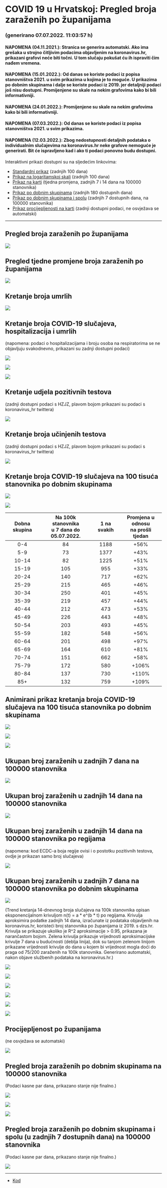 # COVID 19 u Hrvatskoj: Pregled broja zaraženih po županijama

### (generirano 07.07.2022. 11:03:57 h)

#### NAPOMENA (04.11.2021.): Stranica se generira automatski. Ako ima grešaka u strojno čitljivim podacima objavljenim na koronavirus.hr, prikazani grafovi neće biti točni. U tom slučaju pokušat ću ih ispraviti čim nađem vremena.

#### NAPOMENA (15.01.2022.): Od danas se koriste podaci iz popisa stanovništva 2021. u svim prikazima u kojima je to moguće. U prikazima po dobnim skupinama i dalje se koriste podaci iz 2019. jer detaljniji podaci još nisu dostupni. Promijenjene su skale na nekim grafovima kako bi bili informativniji.

#### NAPOMENA (24.01.2022.): Promijenjene su skale na nekim grafovima kako bi bili informativniji.

#### NAPOMENA (07.03.2022.): Od danas se koriste podaci iz popisa stanovništva 2021. u svim prikazima.

#### NAPOMENA (12.03.2022.): Zbog nedostupnosti detaljnih podataka o individualnim slučajevima na koronavirus.hr neke grafove nemoguće je generirati. Bit će ispravljeno kad i ako ti podaci ponovno budu dostupni.

Interaktivni prikazi dostupni su na sljedećim linkovima:

- [Standardni prikaz](html/index.html) (zadnjih 100 dana)
- [Prikaz na logaritamskoj skali](html/index_log.html) (zadnjih 100 dana)
- [Prikaz na karti](html/index_map.html) (tjedna promjena, zadnjih 7 i 14 dana na 100000 stanovnika)
- [Prikaz po dobnim skupinama](html/index_per_age.html) (zadnjih 180 dostupnih dana)
- [Prikaz po dobnim skupinama i spolu](html/index_pyramid.html) (zadnjih 7 dostupnih dana, na 100000 stanovnika)
- [Prikaz procijepljenosti na karti](html/index_vaccination.html) (zadnji dostupni podaci, ne osvježava se automatski)

-----

## Pregled broja zaraženih po županijama

![](img/2022_07_06_line_plots.png)

## Pregled tjedne promjene broja zaraženih po županijama

![](img/2022_07_06_map.png)

## Kretanje broja umrlih

![](img/2022_07_06_deaths_shaded.png)

## Kretanje broja COVID-19 slučajeva, hospitalizacija i umrlih

(napomena: podaci o hospitalizacijama i broju osoba na respiratorima se ne objavljuju svakodnevno, prikazani su zadnji dostupni podaci)

![](img/2022_07_06_cases_hospitalisations_deaths.png)

![](img/2022_07_06_cases_hospitalisations_deaths_log.png)

![](img/2022_07_06_cases_hospitalisations_deaths_log_age.png)

## Kretanje udjela pozitivnih testova

(zadnji dostupni podaci s HZJZ, plavom bojom prikazani su podaci s koronavirus_hr twittera)

![](img/2022_07_06_percentage_positive_tests.png)

## Kretanje broja učinjenih testova

(zadnji dostupni podaci s HZJZ, plavom bojom prikazani su podaci s koronavirus_hr twittera)

![](img/2022_07_06_num_tests.png)

## Kretanje broja COVID-19 slučajeva na 100 tisuća stanovnika po dobnim skupinama

![](img/2022_07_06_cases_per_age_group_lines.png)

![](img/2022_07_06_cases_per_age_group_lines_log.png)

| Dobna skupina | Na 100k stanovnika<br>u 7 dana do 05.07.2022. | 1 na svakih | Promjena u odnosu<br>na prošli tjedan |
| :-----------: | :----------------: | :---------: | :--------------------------------: |
| 0-4 | 84 | 1188 | +56% |
| 5-9 | 73 | 1377 | +43% |
| 10-14 | 82 | 1225 | +51% |
| 15-19 | 105 | 955 | +33% |
| 20-24 | 140 | 717 | +62% |
| 25-29 | 215 | 465 | +46% |
| 30-34 | 250 | 401 | +45% |
| 35-39 | 219 | 457 | +44% |
| 40-44 | 212 | 473 | +53% |
| 45-49 | 226 | 443 | +48% |
| 50-54 | 203 | 493 | +45% |
| 55-59 | 182 | 548 | +56% |
| 60-64 | 201 | 498 | +97% |
| 65-69 | 164 | 610 | +81% |
| 70-74 | 151 | 662 | +58% |
| 75-79 | 172 | 580 | +106% |
| 80-84 | 137 | 730 | +110% |
| 85+ | 132 | 759 | +109% |
## Animirani prikaz kretanja broja COVID-19 slučajeva na 100 tisuća stanovnika po dobnim skupinama

![](img/2022_07_06anim_aug_1200.gif)

![](img/anim_cases_2022_07_06_vs_2020.gif)

![](img/2022_07_06all_counties_dots.png)

## Ukupan broj zaraženih u zadnjih 7 dana na 100000 stanovnika

![](img/2022_07_06_map_7_day_per_100k.png)

## Ukupan broj zaraženih u zadnjih 14 dana na 100000 stanovnika

![](img/2022_07_06_map_14_day_per_100k.png)

## Ukupan broj zaraženih u zadnjih 14 dana na 100000 stanovnika po regijama

(napomena: kod ECDC-a boja regije ovisi i o postotku pozitivnih testova, ovdje je prikazan samo broj slučajeva)

![](img/2022_07_06_map_14_day_per_100k_region.png)

## Ukupan broj zaraženih u zadnjih 7 dana na 100000 stanovnika po dobnim skupinama

![](img/2022_07_06_map_7_day_per_100k_age_groups.png)

(Trend kretanja 14-dnevnog broja slučajeva na 100k stanovnika opisan eksponencijalnom krivuljom n(t) = a * e^(b * t) po regijama. Krivulja aproksimira podatke zadnjih 14 dana, izračunate iz podataka objavljenih na koronavirus.hr, koristeći broj stanovnika po županijama iz 2019. s dzs.hr. Krivulja se prikazuje ukoliko je R^2 aproksimacije > 0.95, prikazana je narančastom bojom. Zelena krivulja prikazuje vrijednosti aproksimacijske krivulje 7 dana u budućnosti (deblja linija), dok su tanjom zelenom linijom prikazane vrijednosti krivulje do dana u kojem bi vrijednost mogla doći do praga od 75/200 zaraženih na 100k stanovnika. Generirano automatski, nakon objave službenih podataka na koronavirus.hr.)

![](img/2022_07_06_current_Jadranska_Hrvatska.png)

![](img/2022_07_06_current_Panonska_Hrvatska.png)

![](img/2022_07_06_current_Grad_Zagreb.png)

![](img/2022_07_06_current_Sjeverna_Hrvatska.png)

![](img/2022_07_06_current_Republika_Hrvatska.png)

![](img/2022_07_06_cases_hospitalisations_deaths_Republika_Hrvatska.png)

## Procijepljenost po županijama

(ne osvježava se automatski)

![](img/2022_07_06_vaccination.png)

## Pregled broja zaraženih po dobnim skupinama na 100000 stanovnika

(Podaci kasne par dana, prikazano stanje nije finalno.)

![](img/2022_07_06_per_age_group.png)

![](img/2022_07_06_per_age_group_all_0.png)

![](img/2022_07_06_per_age_group_all_1.png)

## Pregled broja zaraženih po dobnim skupinama i spolu (u zadnjih 7 dostupnih dana) na 100000 stanovnika

(Podaci kasne par dana, prikazano stanje nije finalno.)

![](img/2022_07_06_pyramid.png)

-----

- [Kod](https://github.com/ppalasek/covid_plots_croatia)

